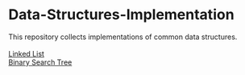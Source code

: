 # Data-Structures-Implementation
This repository collects implementations of common data structures.<br>
<br>
[Linked List](https://github.com/Jsonghh/Data-Structures-Implementation/tree/master/Linked_List)<br>
[Binary Search Tree](https://github.com/Jsonghh/Data-Structures-Implementation/tree/master/BST)<br>

